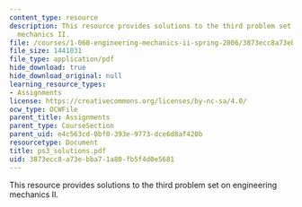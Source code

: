 ```yaml
---
content_type: resource
description: This resource provides solutions to the third problem set on engineering
  mechanics II.
file: /courses/1-060-engineering-mechanics-ii-spring-2006/3873ecc8a73ebba71a80fb5f4d0e5681_ps3_solutions.pdf
file_size: 1441031
file_type: application/pdf
hide_download: true
hide_download_original: null
learning_resource_types:
- Assignments
license: https://creativecommons.org/licenses/by-nc-sa/4.0/
ocw_type: OCWFile
parent_title: Assignments
parent_type: CourseSection
parent_uid: e4c563cd-0bf0-393e-9773-dce6d8af420b
resourcetype: Document
title: ps3_solutions.pdf
uid: 3873ecc8-a73e-bba7-1a80-fb5f4d0e5681
---
```

This resource provides solutions to the third problem set on engineering mechanics II.
